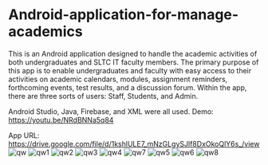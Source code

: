 # Android-application-for-manage-academics
This is an Android application designed to handle the academic activities of both undergraduates and SLTC IT faculty members. The primary purpose of this app is to enable undergraduates and faculty with easy access to their activities on academic calendars, modules, assignment reminders, forthcoming events, test results, and a discussion forum. Within the app, there are three sorts of users: Staff, Students, and Admin.

Android Studio, Java, Firebase, and XML were all used.
Demo: https://youtu.be/NRdBNNa5q84

App URL: https://drive.google.com/file/d/1kshlULE7_mNzGLgySJlf8DxOkoQlY6s_/view
![qw](https://github.com/sudda98/smart-car-parking-iot/assets/93434682/2e1b2dc8-a818-430e-85d9-a8c0c1f7fe9e)
![qw1](https://github.com/sudda98/smart-car-parking-iot/assets/93434682/75c7fd48-97c1-4f0f-a10e-c215fb1fb528)
![qw2](https://github.com/sudda98/smart-car-parking-iot/assets/93434682/1ced8b7b-8e9d-4d8f-8b8a-7fd946507933)
![qw3](https://github.com/sudda98/smart-car-parking-iot/assets/93434682/60668af5-db74-4a5f-a8b9-3eb9ac4d8a0b)
![qw4](https://github.com/sudda98/smart-car-parking-iot/assets/93434682/ce2cfb4b-22b1-40b9-822b-029cc84e5f65)
![qw7](https://github.com/sudda98/smart-car-parking-iot/assets/93434682/2fbed087-8f0e-4ad6-bd52-bb23c920865f)
![qw5](https://github.com/sudda98/smart-car-parking-iot/assets/93434682/989ccaa0-854c-4a5d-9515-6ded3078c69a)
![qw6](https://github.com/sudda98/smart-car-parking-iot/assets/93434682/a054fd97-821a-4de3-a589-4a5354425c84)
![qw8](https://github.com/sudda98/smart-car-parking-iot/assets/93434682/cad067a6-d702-4898-b475-1850c94aeb94)
